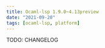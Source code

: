 ```yaml
---
title: Ocaml-lsp 1.9.0~4.13preview
date: "2021-09-20"
tags: [ocaml-lsp, platform]
---
```


TODO: CHANGELOG
